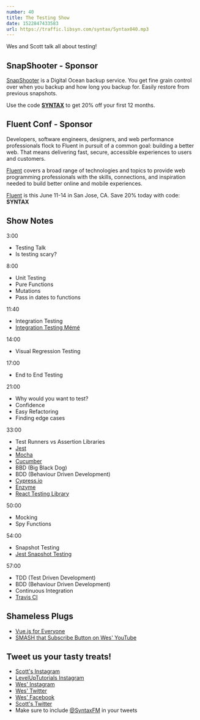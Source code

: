 ```yaml
---
number: 40
title: The Testing Show
date: 1522847433583
url: https://traffic.libsyn.com/syntax/Syntax040.mp3
---
```


Wes and Scott talk all about testing!

## SnapShooter - Sponsor

[SnapShooter](https://snapshooter.io/) is a Digital Ocean backup service. You get fine grain control over when you backup and how long you backup for. Easily restore from previous snapshots.

Use the code [**SYNTAX**](https://snapshooter.io/) to get 20% off your first 12 months.

## Fluent Conf - Sponsor

Developers, software engineers, designers, and web performance professionals flock to Fluent in pursuit of a common goal: building a better web. That means delivering fast, secure, accessible experiences to users and customers.

[Fluent](https://conferences.oreilly.com/fluent/fl-ca) covers a broad range of technologies and topics to provide web programming professionals with the skills, connections, and inspiration needed to build better online and mobile experiences.

[Fluent](https://conferences.oreilly.com/fluent/fl-ca) is this June 11-14 in San Jose, CA. Save 20% today with code: **SYNTAX**


## Show Notes

3:00

* Testing Talk
* Is testing scary?


8:00

* Unit Testing
* Pure Functions
* Mutations
* Pass in dates to functions

11:40

* Integration Testing
* [Integration Testing Mémé](https://i.imgur.com/gAQVZ65.gif)

14:00

* Visual Regression Testing

17:00

* End to End Testing

21:00

* Why would you want to test?
* Confidence
* Easy Refactoring
* Finding edge cases

33:00

* Test Runners vs Assertion Libraries
* [Jest](https://facebook.github.io/jest/)
* [Mocha](https://mochajs.org/)
* [Cucumber](https://cucumber.io/)
* BBD (Big Black Dog)
* BDD (Behaviour Driven Development)
* [Cypress.io](https://www.cypress.io/)
* [Enzyme](https://github.com/airbnb/enzyme)
* [React Testing Library](https://github.com/kentcdodds/react-testing-library)

50:00

* Mocking
* Spy Functions

54:00

* Snapshot Testing
* [Jest Snapshot Testing](https://facebook.github.io/jest/docs/en/snapshot-testing.html)

57:00

* TDD (Test Driven Development)
* BDD (Behaviour Driven Development)
* Continuous Integration
* [Travis CI](https://travis-ci.org/)


## Shameless Plugs

* [Vue.js for Everyone](https://LevelUpTutorials.com/store)
* [SMASH that Subscribe Button on Wes' YouTube](https://www.youtube.com/wesbos)

## Tweet us your tasty treats!

* [Scott's Instagram](https://www.instagram.com/stolinski/)
* [LevelUpTutorials Instagram](https://www.instagram.com/LevelUpTutorials/)
* [Wes' Instagram](https://www.instagram.com/wesbos/)
* [Wes' Twitter](https://twitter.com/wesbos)
* [Wes' Facebook](https://www.facebook.com/wesbos.developer)
* [Scott's Twitter](https://twitter.com/stolinski)
* Make sure to include [@SyntaxFM](https://twitter.com/SyntaxFM) in your tweets
